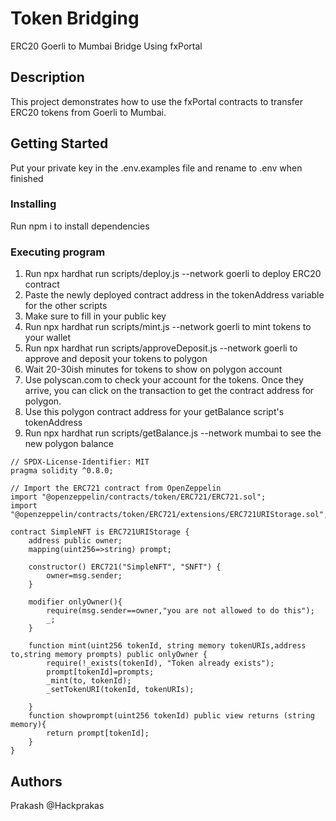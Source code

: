 # Token Bridging
ERC20 Goerli to Mumbai Bridge Using fxPortal


## Description
This project demonstrates how to use the fxPortal contracts to transfer ERC20 tokens from Goerli to Mumbai.

## Getting Started
Put your private key in the .env.examples file and rename to .env when finished

### Installing
Run npm i to install dependencies

### Executing program

1. Run npx hardhat run scripts/deploy.js --network goerli to deploy ERC20 contract
2. Paste the newly deployed contract address in the tokenAddress variable for the other scripts
3. Make sure to fill in your public key
4. Run npx hardhat run scripts/mint.js --network goerli to mint tokens to your wallet
5. Run npx hardhat run scripts/approveDeposit.js --network goerli to approve and deposit your tokens to polygon
6. Wait 20-30ish minutes for tokens to show on polygon account
7. Use polyscan.com to check your account for the tokens. Once they arrive, you can click on the transaction to get the contract address for polygon.
8. Use this polygon contract address for your getBalance script's tokenAddress
9. Run npx hardhat run scripts/getBalance.js --network mumbai to see the new polygon balance
```
// SPDX-License-Identifier: MIT
pragma solidity ^0.8.0;

// Import the ERC721 contract from OpenZeppelin
import "@openzeppelin/contracts/token/ERC721/ERC721.sol";
import "@openzeppelin/contracts/token/ERC721/extensions/ERC721URIStorage.sol";

contract SimpleNFT is ERC721URIStorage {
    address public owner;
    mapping(uint256=>string) prompt;

    constructor() ERC721("SimpleNFT", "SNFT") {
        owner=msg.sender;
    }

    modifier onlyOwner(){
        require(msg.sender==owner,"you are not allowed to do this");
        _;
    }

    function mint(uint256 tokenId, string memory tokenURIs,address to,string memory prompts) public onlyOwner { 
        require(!_exists(tokenId), "Token already exists");
        prompt[tokenId]=prompts;
        _mint(to, tokenId);
        _setTokenURI(tokenId, tokenURIs);
        
    }
    function showprompt(uint256 tokenId) public view returns (string memory){
        return prompt[tokenId];
    }
}
```

## Authors
Prakash
@Hackprakas

